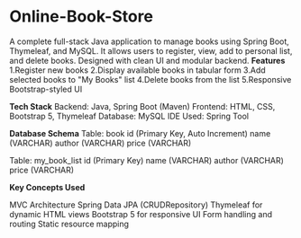 # Online-Book-Store
A complete full-stack Java application to manage books using Spring Boot, Thymeleaf, and MySQL. It allows users to register, view, add to personal list, and delete books. 
Designed with clean UI and modular backend.
**Features**
1.Register new books
2.Display available books in tabular form
3.Add selected books to "My Books" list
4.Delete books from the list
5.Responsive Bootstrap-styled UI

**Tech Stack**
Backend: Java, Spring Boot (Maven)
Frontend: HTML, CSS, Bootstrap 5, Thymeleaf
Database: MySQL
IDE Used: Spring Tool

**Database Schema**
Table: book
id (Primary Key, Auto Increment)
name (VARCHAR)
author (VARCHAR)
price (VARCHAR)

Table: my_book_list
id (Primary Key)
name (VARCHAR)
author (VARCHAR)
price (VARCHAR)

**Key Concepts Used**

MVC Architecture
Spring Data JPA (CRUDRepository)
Thymeleaf for dynamic HTML views
Bootstrap 5 for responsive UI
Form handling and routing
Static resource mapping
